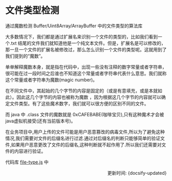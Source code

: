 # 文件类型检测

通过魔数检测 Buffer/Uint8Array/ArrayBuffer 中的文件类型的算法库

大多数情况下，我们都是通过扩展名来识别一个文件的类型的，比如我们看到一个.txt 结尾的文件我们就知道他是一个纯文本文件。但是，扩展名是可以修改的，那一旦一个文件的扩展名被修改过，那么怎么识别一个文件的类型呢。这就用到了我们提到的“魔数”。

单单解释魔数本身，就是指在代码中，出现一些没有注释的数字常量或者字符串，很可能在过一段时间之后谁也不知道这个常量或者字符串代表什么意思。我们就称这个常量或者字符串为魔数(magic number)。

在不同文件中，其起始的几个字节的内容是固定的（或是有意填充，或是本就如此）。因此这几个字节的内容也被称为魔数 ，因为根据这几个字节的内容就可以确定文件类型。有了这些魔术数字，我们就可以很方便的区别不同的文件。

而 java 中 .class 文件的魔数就是 0xCAFEBABE(咖啡宝贝),只有这种魔术才会被 java虚拟机接受(还有当前版本号)。

在业务项目中,用户上传的文件可能是用户恶意篡改的病毒文件,所以为了避免这种情况,我们需要对文件的后缀名进行过滤.通过对后缀名的判断只能够简单的验证文件,如果用户恶意更改了文件的后缀名,这种判断就不起作用了.所以我们还需要对文件的内容进行验证。



代码库 [file-type.js](https://github.com/sindresorhus/file-type) 中

<div style="float: right">更新时间: {docsify-updated}</div>
